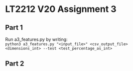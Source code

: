 # LT2212 V20 Assignment 3

## Part 1
Run a3_features.py by writing:<br> 
`python3 a3_features.py "<input_file>" <csv_output_file> <dimensions_int> --test <test_percentage_as_int>` 

## Part 2
